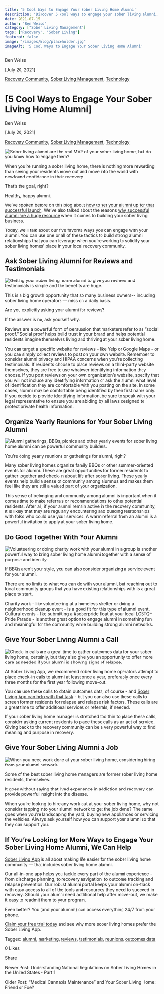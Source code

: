 ```yaml
---
title: '5 Cool Ways to Engage Your Sober Living Home Alumni'
description: "Discover 5 cool ways to engage your sober living alumni. Build a strong, supportive recovery community network."
date: 2021-07-15
author: "Ben Weiss"
category: ["Sober Living Management"]
tags: ["Recovery", "Sober Living"]
featured: false
image: "/images/blog/placeholder.jpg"
imageAlt: '5 Cool Ways to Engage Your Sober Living Home Alumni'
---
```


Ben Weiss

[July 20, 2021]

[Recovery Community](/sober-living-app-blog/category/Recovery+Community), [Sober Living Management](/sober-living-app-blog/category/Sober+Living+Management), [Technology](/sober-living-app-blog/category/Technology)

#  [5 Cool Ways to Engage Your Sober Living Home Alumni]

Ben Weiss

[July 20, 2021]

[Recovery Community](/sober-living-app-blog/category/Recovery+Community), [Sober Living Management](/sober-living-app-blog/category/Sober+Living+Management), [Technology](/sober-living-app-blog/category/Technology)

![Sober living alumni are the real MVP of your sober living home, but do you know how to engage them?](/images/blog/5-cool-ways-to-engage-your-sober-living-home-alumni/Screen_Shot_2021-07-14_at_1.48.19_PM.png)

When you’re running a sober living home, there is nothing more rewarding than seeing your residents move out and move into the world with newfound confidence in their recovery. 

That’s the goal, right? 

Healthy, happy alumni. 

We’ve spoken before on this blog about [how to set your alumni up for that successful launch](https://behavehealth.com/blog/2020/2/11/now-what-how-to-set-your-addiction-treatment-alumni-up-for-success). We’ve also talked about the reasons [why successful alumni are a huge resource](https://soberlivingapp.com/sober-living-app-blog/2020/6/16/how-to-turn-alumni-recovery-success-into-new-residents-for-your-sober-living-home) when it comes to building your sober living business. 

Today, we’ll talk about our five favorite ways you can engage with your alumni. You can use one or all of these tactics to build strong alumni relationships that you can leverage when you’re working to solidify your sober living homes’ place in your local recovery community. 

## Ask Sober Living Alumni for Reviews and Testimonials 

![Getting your sober living home alumni to give you reviews and testimonials is simple and the benefits are huge.](/images/blog/5-cool-ways-to-engage-your-sober-living-home-alumni/Screen_Shot_2021-07-14_at_1.40.16_PM.png)

This is a big growth opportunity that so many business owners-- including sober living home operators — miss on a daily basis. 

Are you explicitly asking your alumni for reviews? 

If the answer is no, ask yourself why.

Reviews are a powerful form of persuasion that marketers refer to as “social proof.” Social proof helps build trust in your brand and helps potential residents imagine themselves living and thriving at your sober living home. 

You can target a specific website for reviews - like Yelp or Google Maps - or you can simply collect reviews to post on your own website. Remember to consider alumni privacy and HIPAA concerns when you’re collecting testimonials. If residents choose to place reviews on a third-party website themselves, they are free to use whatever identifying information they choose. If you post reviews on your own organization’s website, specify that you will not include any identifying information or ask the alumni what level of identification they are comfortable with you posting on the site. In some cases, alumni may be comfortable being identified by their first name only. If you decide to provide identifying information, be sure to speak with your legal representative to ensure you are abiding by all laws designed to protect private health information. 

## Organize Yearly Reunions for Your Sober Living Alumni 

![Alumni gatherings, BBQs, picnics and other yearly events for sober living home alumni can be powerful community builders.](/images/blog/5-cool-ways-to-engage-your-sober-living-home-alumni/Screen_Shot_2021-07-14_at_1.42.45_PM.png)

You’re doing yearly reunions or gatherings for alumni, right? 

Many sober living homes organize family BBQs or other summer-oriented events for alumni. These are great opportunities for former residents to gather together and check-in about life after sober living. These yearly events help build a sense of community among alumnus and makes them feel like they are still a valued part of your organization. 

This sense of belonging and community among alumni is important when it comes time to make referrals or recommendations to other potential residents. After all, if your alumni remain active in the recovery community, it is likely that they are regularly encountering and building relationships with folks who could use your services. A warm referral from an alumni is a powerful invitation to apply at your sober living home. 

## Do Good Together With Your Alumni

![Volunteering or doing charity work with your alumni in a group is another powerful way to bring sober living home alumni together with a sense of purpose and identity.](/images/blog/5-cool-ways-to-engage-your-sober-living-home-alumni/Screen_Shot_2021-07-14_at_1.43.19_PM.png)

If BBQs aren’t your style, you can also consider organizing a service event for your alumni. 

There are no limits to what you can do with your alumni, but reaching out to local community groups that you have existing relationships with is a great place to start. 

Charity work - like volunteering at a homeless shelter or doing a neighborhood cleanup event - is a good fit for this type of alumni event. Cultural events - like submitting a #soberpride float at your local LGBTQ+ Pride Parade - is another great option to engage alumni in something fun and meaningful for the community while building strong alumni networks. 

## Give Your Sober Living Alumni a Call 

![Check-in calls are a great time to gather outcomes data for your sober living home, certainly, but they also give you an opportunity to offer more care as needed if your alumni is showing signs of relapse.](/images/blog/5-cool-ways-to-engage-your-sober-living-home-alumni/Screen_Shot_2021-07-14_at_12.49.22_PM.png)

At Sober Living App, we recommend sober living home operators attempt to place check-in calls to alumni at least once a year, preferably once every three months for the first year following move-out. 

You can use these calls to obtain outcomes data, of course - and [Sober Living App can help with that task](https://behavehealth.com/blog/2019/6/4/how-smart-patient-portals-improve-addiction-treatment-engagement-and-outcomes) \- but you can also use these calls to screen former residents for relapse and relapse risk factors. These calls are a great time to offer additional services or referrals, if needed.

If your sober living home manager is stretched too thin to place these calls, consider asking current residents to place these calls as an act of service. Giving back to the recovery community can be a very powerful way to find meaning and purpose in recovery.

## Give Your Sober Living Alumni a Job 

![When you need work done at your sober living home, considering hiring from your alumni network.](/images/blog/5-cool-ways-to-engage-your-sober-living-home-alumni/Screen_Shot_2021-07-14_at_1.45.37_PM.png)

Some of the best sober living home managers are former sober living home residents, themselves. 

It goes without saying that lived experience in addiction and recovery can provide powerful insight into the disease. 

When you’re looking to hire any work out at your sober living home, why not consider tapping into your alumni network to get the job done? The same goes when you’re landscaping the yard, buying new appliances or servicing the vehicles. Always ask yourself how you can support your alumni so that they can support you.  

## If You’re Looking for More Ways to Engage Your Sober Living Home Alumni, We Can Help 

[Sober Living App](/) is all about making life easier for the sober living home community — that includes sober living home alumni. 

Our all-in-one app helps you tackle every part of the alumni experience - from discharge planning, to recovery navigation, to outcome tracking and relapse prevention. Our robust alumni portal keeps your alumni on-track with easy access to all of the tools and resources they need to succeed in recovery. Should your alumni need additional help after move-out, we make it easy to readmit them to your program. 

Even better?  You (and your alumni!) can access everything 24/7 from your phone.

[Claim your free trial today](https://behavehealth.com/get-started) and see why more sober living homes prefer the Sober Living App.

Tagged: [alumni](/sober-living-app-blog/tag/alumni), [marketing](/sober-living-app-blog/tag/marketing), [reviews](https://soberlivingapp.com/sober-living-app-blog/tag/reviews), [testimonials](https://soberlivingapp.com/sober-living-app-blog/tag/testimonials), [reunions](https://soberlivingapp.com/sober-living-app-blog/tag/reunions), [outcomes data](/sober-living-app-blog/tag/outcomes+data)

0 Likes

Share

Newer Post: Understanding National Regulations on Sober Living Homes in the United States - Part 1

Older Post: “Medical Cannabis Maintenance” and Your Sober Living Home: Friend or Foe?